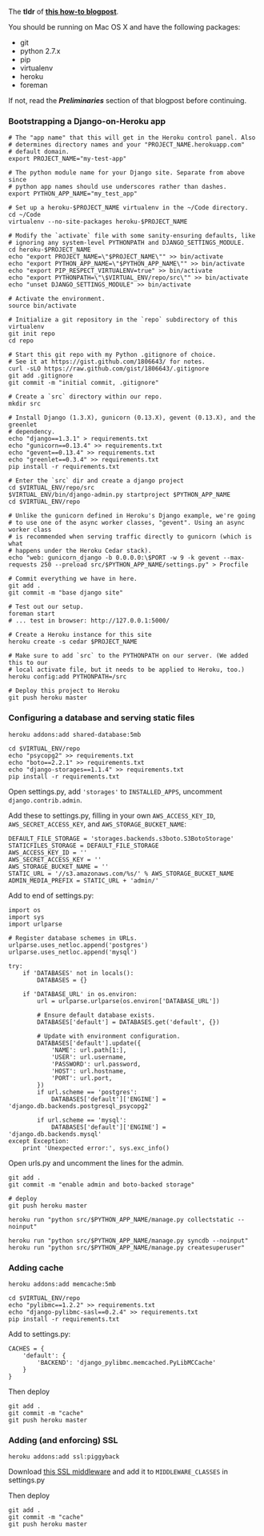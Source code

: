 The **tldr** of **[this how-to blogpost][howto]**.

[howto]: http://mike.tig.as/blog/2012/02/12/deploying-django-on-heroku/

You should be running on Mac OS X and have the following packages:

* git
* python 2.7.x
* pip
* virtualenv
* heroku
* foreman

If not, read the ***Preliminaries*** section of that blogpost before continuing.


### Bootstrapping a Django-on-Heroku app

    # The "app name" that this will get in the Heroku control panel. Also
    # determines directory names and your "PROJECT_NAME.herokuapp.com"
    # default domain.
    export PROJECT_NAME="my-test-app"

    # The python module name for your Django site. Separate from above since
    # python app names should use underscores rather than dashes.
    export PYTHON_APP_NAME="my_test_app"

    # Set up a heroku-$PROJECT_NAME virtualenv in the ~/Code directory.
    cd ~/Code
    virtualenv --no-site-packages heroku-$PROJECT_NAME

    # Modify the `activate` file with some sanity-ensuring defaults, like
    # ignoring any system-level PYTHONPATH and DJANGO_SETTINGS_MODULE.
    cd heroku-$PROJECT_NAME
    echo "export PROJECT_NAME=\"$PROJECT_NAME\"" >> bin/activate
    echo "export PYTHON_APP_NAME=\"$PYTHON_APP_NAME\"" >> bin/activate
    echo "export PIP_RESPECT_VIRTUALENV=true" >> bin/activate
    echo "export PYTHONPATH=\"\$VIRTUAL_ENV/repo/src\"" >> bin/activate
    echo "unset DJANGO_SETTINGS_MODULE" >> bin/activate

    # Activate the environment.
    source bin/activate

    # Initialize a git repository in the `repo` subdirectory of this virtualenv
    git init repo
    cd repo

    # Start this git repo with my Python .gitignore of choice.
    # See it at https://gist.github.com/1806643/ for notes.
    curl -sLO https://raw.github.com/gist/1806643/.gitignore
    git add .gitignore
    git commit -m "initial commit, .gitignore"

    # Create a `src` directory within our repo.
    mkdir src

    # Install Django (1.3.X), gunicorn (0.13.X), gevent (0.13.X), and the greenlet
    # dependency.
    echo "django==1.3.1" > requirements.txt
    echo "gunicorn==0.13.4" >> requirements.txt
    echo "gevent==0.13.4" >> requirements.txt
    echo "greenlet==0.3.4" >> requirements.txt
    pip install -r requirements.txt

    # Enter the `src` dir and create a django project
    cd $VIRTUAL_ENV/repo/src
    $VIRTUAL_ENV/bin/django-admin.py startproject $PYTHON_APP_NAME
    cd $VIRTUAL_ENV/repo

    # Unlike the gunicorn defined in Heroku's Django example, we're going
    # to use one of the async worker classes, "gevent". Using an async worker class
    # is recommended when serving traffic directly to gunicorn (which is what
    # happens under the Heroku Cedar stack).
    echo "web: gunicorn_django -b 0.0.0.0:\$PORT -w 9 -k gevent --max-requests 250 --preload src/$PYTHON_APP_NAME/settings.py" > Procfile

    # Commit everything we have in here.
    git add .
    git commit -m "base django site"

    # Test out our setup.
    foreman start
    # ... test in browser: http://127.0.0.1:5000/

    # Create a Heroku instance for this site
    heroku create -s cedar $PROJECT_NAME

    # Make sure to add `src` to the PYTHONPATH on our server. (We added this to our
    # local activate file, but it needs to be applied to Heroku, too.)
    heroku config:add PYTHONPATH=/src

    # Deploy this project to Heroku
    git push heroku master

### Configuring a database and serving static files

    heroku addons:add shared-database:5mb

    cd $VIRTUAL_ENV/repo
    echo "psycopg2" >> requirements.txt
    echo "boto==2.2.1" >> requirements.txt
    echo "django-storages==1.1.4" >> requirements.txt
    pip install -r requirements.txt

Open settings.py, add `'storages'` to `INSTALLED_APPS`, uncomment `django.contrib.admin`.

Add these to settings.py, filling in your own `AWS_ACCESS_KEY_ID`,
`AWS_SECRET_ACCESS_KEY`, and `AWS_STORAGE_BUCKET_NAME`:

    DEFAULT_FILE_STORAGE = 'storages.backends.s3boto.S3BotoStorage'
    STATICFILES_STORAGE = DEFAULT_FILE_STORAGE
    AWS_ACCESS_KEY_ID = ''
    AWS_SECRET_ACCESS_KEY = ''
    AWS_STORAGE_BUCKET_NAME = ''
    STATIC_URL = '//s3.amazonaws.com/%s/' % AWS_STORAGE_BUCKET_NAME
    ADMIN_MEDIA_PREFIX = STATIC_URL + 'admin/'

Add to end of settings.py:

    import os
    import sys
    import urlparse

    # Register database schemes in URLs.
    urlparse.uses_netloc.append('postgres')
    urlparse.uses_netloc.append('mysql')

    try:
        if 'DATABASES' not in locals():
            DATABASES = {}

        if 'DATABASE_URL' in os.environ:
            url = urlparse.urlparse(os.environ['DATABASE_URL'])

            # Ensure default database exists.
            DATABASES['default'] = DATABASES.get('default', {})

            # Update with environment configuration.
            DATABASES['default'].update({
                'NAME': url.path[1:],
                'USER': url.username,
                'PASSWORD': url.password,
                'HOST': url.hostname,
                'PORT': url.port,
            })
            if url.scheme == 'postgres':
                DATABASES['default']['ENGINE'] = 'django.db.backends.postgresql_psycopg2'

            if url.scheme == 'mysql':
                DATABASES['default']['ENGINE'] = 'django.db.backends.mysql'
    except Exception:
        print 'Unexpected error:', sys.exc_info()

Open urls.py and uncomment the lines for the admin.

    git add .
    git commit -m "enable admin and boto-backed storage"

    # deploy
    git push heroku master

    heroku run "python src/$PYTHON_APP_NAME/manage.py collectstatic --noinput"

    heroku run "python src/$PYTHON_APP_NAME/manage.py syncdb --noinput"
    heroku run "python src/$PYTHON_APP_NAME/manage.py createsuperuser"

### Adding cache

    heroku addons:add memcache:5mb

    cd $VIRTUAL_ENV/repo
    echo "pylibmc==1.2.2" >> requirements.txt
    echo "django-pylibmc-sasl==0.2.4" >> requirements.txt
    pip install -r requirements.txt

Add to settings.py:


    CACHES = {
        'default': {
            'BACKEND': 'django_pylibmc.memcached.PyLibMCCache'
        }
    }

Then deploy

    git add .
    git commit -m "cache"
    git push heroku master

### Adding (and enforcing) SSL

    heroku addons:add ssl:piggyback

Download [this SSL middleware][ssl_middleware] and add it to `MIDDLEWARE_CLASSES`
in settings.py

[ssl_middleware]: https://gist.github.com/1812422

Then deploy

    git add .
    git commit -m "cache"
    git push heroku master
